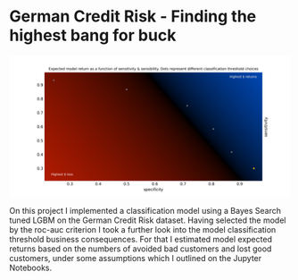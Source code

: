 # German Credit Risk - Finding the highest bang for buck

![Alt text][def]


On this project I implemented a classification model using a Bayes Search tuned LGBM on the German Credit Risk dataset. Having selected the model by the roc-auc criterion I took a further look into the model classification threshold business consequences. For that I estimated model expected returns based on the numbers of avoided bad customers and lost good customers, under some assumptions which I outlined on the Jupyter Notebooks.


[def]: figures/returns_versus_sensitivity_and_sensibility.png?raw=true "Classification threshold choice return"
